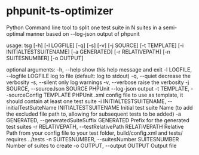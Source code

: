 # phpunit-ts-optimizer
Python Command line tool to split one test suite in N suites in a semi-optimal manner based on --log-json output of phpunit

usage: tsg [-h] [-l LOGFILE] [-q] [-s] [-v] [-j SOURCE] [-t TEMPLATE]
           [-i INITIALTESTSUITENAME] [-a GENERATED] [-r RELATIVEPATH]
           [-n SUITESNUMBER] [-o OUTPUT]

optional arguments:
  -h, --help            show this help message and exit
  -l LOGFILE, --logfile LOGFILE
                        log to file (default: log to stdout)
  -q, --quiet           decrease the verbosity
  -s, --silent          only log warnings
  -v, --verbose         raise the verbosity
  -j SOURCE, --sourceJson SOURCE
                        PHPUnit --log-json output
  -t TEMPLATE, --sourceConfig TEMPLATE
                        PHPUnit .xml config file to use as template, it should
                        contain at least one test suite
  -i INITIALTESTSUITENAME, --initialTestSuiteName INITIALTESTSUITENAME
                        Initial test suite Name (to add the excluded file path
                        to, allowing for subsequent tests to be added)
  -a GENERATED, --generatedSuiteSuffix GENERATED
                        Prefix for the generated test suites
  -r RELATIVEPATH, --testRelativePath RELATIVEPATH
                        Relative Path from your config file to your test
                        folder, build/config.xml and tests/ requires ../tests
  -n SUITESNUMBER, --suitesNumber SUITESNUMBER
                        Number of suites to create
  -o OUTPUT, --output OUTPUT
                        Output file
